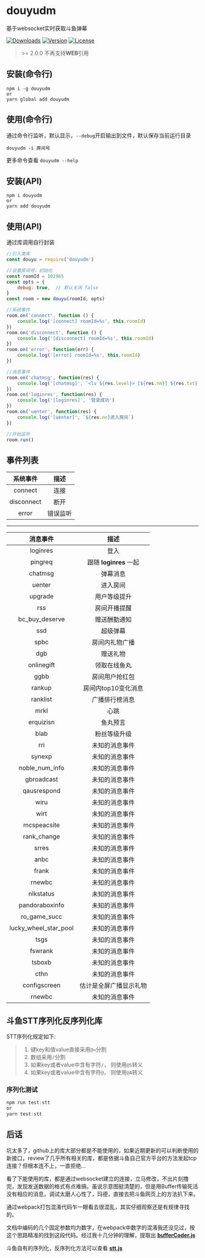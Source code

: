# douyudm

基于websocket实时获取斗鱼弹幕

<a href="https://npmcharts.com/compare/douyudm?minimal=true"><img src="https://img.shields.io/npm/dm/douyudm.svg?sanitize=true" alt="Downloads" /></a>
<a href="https://www.npmjs.com/package/douyudm"><img src="https://img.shields.io/npm/v/douyudm.svg?sanitize=true" alt="Version" /></a>
<a href="https://www.npmjs.com/package/douyudm"><img src="https://img.shields.io/npm/l/douyudm.svg?sanitize=true" alt="License" /></a>

> \>= 2.0.0 不再支持**WEB**引用

## 安装(命令行)

```shell
npm i -g douyudm
or
yarn global add douyudm
```

## 使用(命令行)

通过命令行监听，默认显示，`--debug`开启输出到文件，默认保存当前运行目录

```shell
douyudm -i 房间号
```

更多命令查看 `douyudm --help`

## 安装(API)

```shell
npm i douyudm
or
yarn add douyudm
```

## 使用(API)

通过库调用自行封装

```javascript
//引入类库
const douyu = require('douyudm')

//设置房间号，初始化
const roomId = 102965
const opts = {
    debug: true,  // 默认关闭 false
}
const room = new douyu(roomId, opts)

//系统事件
room.on('connect', function () {
    console.log('[connect] roomId=%s', this.roomId)
})
room.on('disconnect', function () {
    console.log('[disconnect] roomId=%s', this.roomId)
})
room.on('error', function(err) {
    console.log('[error] roomId=%s', this.roomId)
})

//消息事件
room.on('chatmsg', function(res) {
    console.log('[chatmsg]', `<lv ${res.level}> [${res.nn}] ${res.txt}`)
})
room.on('loginres', function(res) {
    console.log('[loginres]', '登录成功')
})
room.on('uenter', function(res) {
    console.log('[uenter]', `${res.nn}进入房间`)
})

//开始监听
room.run()
```

## 事件列表

|  系统事件  |   描述   |
|:----------:|:--------:|
|  connect   |   连接   |
| disconnect |   断开   |
|   error    | 错误监听 |

- - -

|       消息事件        |          描述          |
|:---------------------:|:----------------------:|
|       loginres        |          登入          |
|        pingreq        | 跟随 **loginres** 一起 |
|        chatmsg        |        弹幕消息        |
|        uenter         |        进入房间        |
|        upgrade        |      用户等级提升      |
|          rss          |      房间开播提醒      |
|    bc_buy_deserve     |      赠送酬勤通知      |
|          ssd          |        超级弹幕        |
|         spbc          |     房间内礼物广播     |
|          dgb          |        赠送礼物        |
|      onlinegift       |      领取在线鱼丸      |
|         ggbb          |     房间用户抢红包     |
|        rankup         |  房间内top10变化消息   |
|       ranklist        |     广播排行榜消息     |
|         mrkl          |          心跳          |
|       erquizisn       |        鱼丸预言        |
|         blab          |      粉丝等级升级      |
|          rri          |     未知的消息事件     |
|        synexp         |     未知的消息事件     |
|    noble_num_info     |     未知的消息事件     |
|      gbroadcast       |     未知的消息事件     |
|      qausrespond      |     未知的消息事件     |
|         wiru          |     未知的消息事件     |
|         wirt          |     未知的消息事件     |
|      mcspeacsite      |     未知的消息事件     |
|      rank_change      |     未知的消息事件     |
|         srres         |     未知的消息事件     |
|         anbc          |     未知的消息事件     |
|         frank         |     未知的消息事件     |
|        rnewbc         |     未知的消息事件     |
|       nlkstatus       |     未知的消息事件     |
|    pandoraboxinfo     |     未知的消息事件     |
|     ro_game_succ      |     未知的消息事件     |
| lucky_wheel_star_pool |     未知的消息事件     |
|         tsgs          |     未知的消息事件     |
|        fswrank        |     未知的消息事件     |
|        tsboxb         |     未知的消息事件     |
|         cthn          |     未知的消息事件     |
|     configscreen      | 估计是全屏广播显示礼物 |
|        rnewbc         |     未知的消息事件     |

## 斗鱼STT序列化反序列化库

STT序列化规定如下:

> 1. 键key和值value直接采用`@=`分割
> 2. 数组采用`/`分割
> 3. 如果key或者value中含有字符`/`， 则使用`@S`转义
> 4. 如果key或者value中含有字符`@`， 则使用`@A`转义

### 序列化测试

```javascript
npm run test:stt
or
yarn test:stt
```

## 后话

坑太多了，github上的库大部分都是不能使用的，如果近期更新的可以判断使用的新接口，review了几乎所有相关的库，都是依据斗鱼自己官方平台的方法发起tcp连接？但根本连不上，一直拒绝...

看了下能使用的库，都是通过websocket建立的连接，立马修改，不出片刻撸完，发现发送数据的格式有点难搞，虽说示意图挺清楚的，但是用Buffer传输死活没有相应的消息，调试太磨人心性了，玛德，直接去把斗鱼网页上的方法扒下来。

通过webpack打包混淆代码乍一眼看去很混乱，其实仔细观察还是有规律寻找的。

文档中编码的几个固定参数均为数字，在webpack中数字的混淆我还没见过，按这个思路精准的找到这段代码。经过我十几分钟的理解，提取出 [**bufferCoder.js**](test/old/bufferCoder.js)

斗鱼自有的序列化，反序列化方法可以查看 [**stt.js**](src/stt.js)
